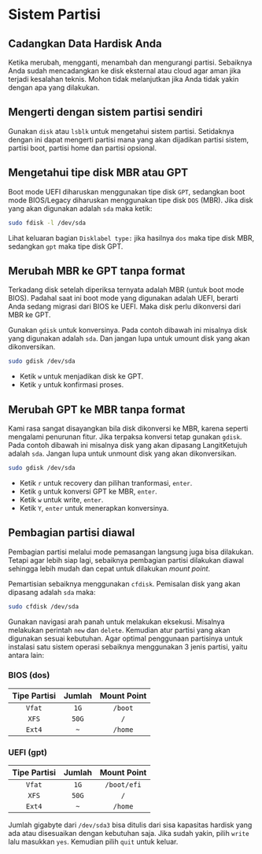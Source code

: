 # Sistem Partisi

## Cadangkan Data Hardisk Anda

Ketika merubah, mengganti, menambah dan mengurangi partisi. Sebaiknya Anda sudah mencadangkan ke disk eksternal atau cloud agar aman jika terjadi kesalahan teknis. Mohon tidak melanjutkan jika Anda tidak yakin dengan apa yang dilakukan.

## Mengerti dengan sistem partisi sendiri

Gunakan `disk` atau `lsblk` untuk mengetahui sistem partisi. Setidaknya dengan ini dapat mengerti partisi mana yang akan dijadikan partisi sistem, partisi boot, partisi home dan partisi opsional.

## Mengetahui tipe disk MBR atau GPT

Boot mode UEFI diharuskan menggunakan tipe disk `GPT`, sedangkan boot mode BIOS/Legacy diharuskan menggunakan tipe disk `DOS` (MBR). Jika disk yang akan digunakan adalah `sda` maka ketik:

```bash
sudo fdisk -l /dev/sda
```

Lihat keluaran bagian `Disklabel type:` jika hasilnya `dos` maka tipe disk MBR, sedangkan `gpt` maka tipe disk GPT.

## Merubah MBR ke GPT tanpa format

Terkadang disk setelah diperiksa ternyata adalah MBR (untuk boot mode BIOS). Padahal saat ini boot mode yang digunakan adalah UEFI, berarti Anda sedang migrasi dari BIOS ke UEFI. Maka disk perlu dikonversi dari MBR ke GPT.

Gunakan `gdisk` untuk konversinya. Pada contoh dibawah ini misalnya disk yang digunakan adalah `sda`. Dan jangan lupa untuk umount disk yang akan dikonversikan.

```bash
sudo gdisk /dev/sda
```

- Ketik `w` untuk menjadikan disk ke GPT.
- Ketik `y` untuk konfirmasi proses.

## Merubah GPT ke MBR tanpa format

Kami rasa sangat disayangkan bila disk dikonversi ke MBR, karena seperti mengalami penurunan fitur. Jika terpaksa konversi tetap gunakan `gdisk`. Pada contoh dibawah ini misalnya disk yang akan dipasang LangitKetujuh adalah `sda`. Jangan lupa untuk unmount disk yang akan dikonversikan.

```bash
sudo gdisk /dev/sda
```

- Ketik `r` untuk recovery dan pilihan tranformasi, `enter`.
- Ketik `g` untuk konversi GPT ke MBR, `enter`.
- Ketik `w` untuk write, `enter`.
- Ketik `Y`, `enter` untuk menerapkan konversinya.

## Pembagian partisi diawal

Pembagian partisi melalui mode pemasangan langsung juga bisa dilakukan. Tetapi agar lebih siap lagi, sebaiknya pembagian partisi dilakukan diawal sehingga lebih mudah dan cepat untuk dilakukan _mount point_.

Pemartisian sebaiknya menggunakan `cfdisk`. Pemisalan disk yang akan dipasang adalah `sda` maka:

```bash
sudo cfdisk /dev/sda
```

Gunakan navigasi arah panah untuk melakukan eksekusi. Misalnya melakukan perintah `new` dan `delete`. Kemudian atur partisi yang akan digunakan sesuai kebutuhan. Agar optimal penggunaan partisinya untuk instalasi satu sistem operasi sebaiknya menggunakan 3 jenis partisi, yaitu antara lain:

### BIOS (dos)

**Tipe Partisi** | **Jumlah** | **Mount Point**
:---: | :---: | :---:
`Vfat` | `1G` | `/boot`
`XFS` | `50G` | `/`
`Ext4` | `~` | `/home`

### UEFI (gpt)

**Tipe Partisi** | **Jumlah** | **Mount Point**
:---: | :---: | :---:
`Vfat` | `1G` | `/boot/efi`
`XFS` | `50G` | `/`
`Ext4` | `~` | `/home`

Jumlah gigabyte dari `/dev/sda3` bisa ditulis dari sisa kapasitas hardisk yang ada atau disesuaikan dengan kebutuhan saja. Jika sudah yakin, pilih `write` lalu masukkan `yes`. Kemudian pilih `quit` untuk keluar.
